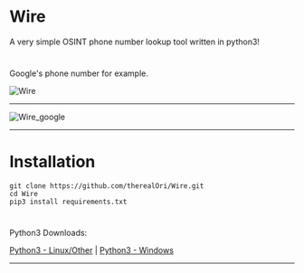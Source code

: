 # Wire
A very simple OSINT phone number lookup tool written in python3!
#
Google's phone number for example.

![Wire](https://user-images.githubusercontent.com/45724082/127580935-d97b1050-39fa-4487-a58e-398a72b21210.png)
__ __
![Wire_google](https://user-images.githubusercontent.com/45724082/127580968-1c60ac27-578f-4010-a71e-1d57c5d1274c.png)





__ __
# Installation
```
git clone https://github.com/therealOri/Wire.git
cd Wire
pip3 install requirements.txt
```
#
Python3 Downloads:

[Python3 - Linux/Other](https://www.python.org/downloads/release/python-396/) | [Python3 - Windows](https://www.python.org/ftp/python/3.9.6/python-3.9.6-amd64.exe)
__ __
